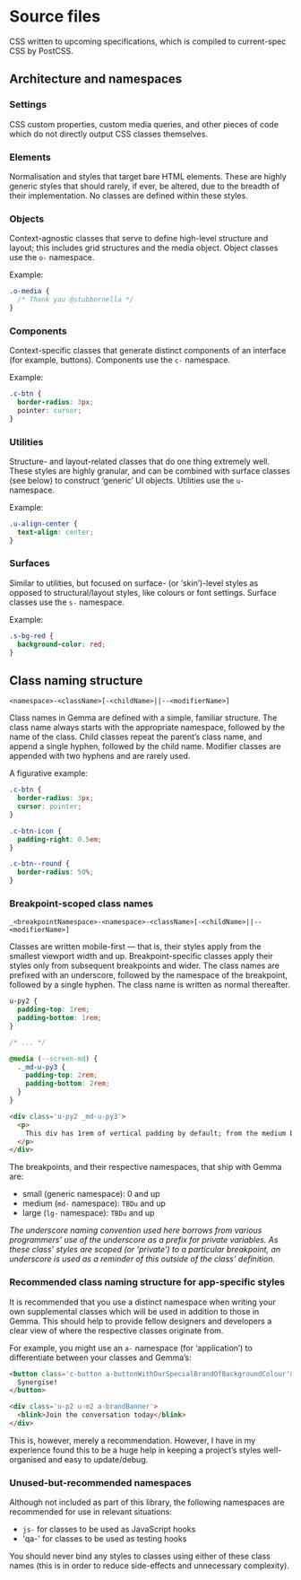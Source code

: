# Source files
CSS written to upcoming specifications, which is compiled to current-spec CSS by PostCSS.

## Architecture and namespaces

### Settings
CSS custom properties, custom media queries, and other pieces of code which do not directly output CSS classes themselves.

### Elements
Normalisation and styles that target bare HTML elements. These are highly generic styles that should rarely, if ever, be altered, due to the breadth of their implementation. No classes are defined within these styles.

### Objects
Context-agnostic classes that serve to define high-level structure and layout; this includes grid structures and the media object. Object classes use the `o-` namespace.

Example:
```css
.o-media {
  /* Thank you @stubbornella */  
}
```

### Components
Context-specific classes that generate distinct components of an interface (for example, buttons). Components use the `c-` namespace.

Example:
```css
.c-btn {
  border-radius: 3px;
  pointer: cursor;
}
```

### Utilities
Structure- and layout-related classes that do one thing extremely well. These styles are highly granular, and can be combined with surface classes (see below) to construct ‘generic’ UI objects. Utilities use the `u-` namespace.

Example:
```css
.u-align-center {
  text-align: center;  
}
```

### Surfaces
Similar to utilities, but focused on surface- (or ‘skin’)-level styles as opposed to structural/layout styles, like colours or font settings. Surface classes use the `s-` namespace.

Example:
```css
.s-bg-red {
  background-color: red;  
}
```

## Class naming structure

```
<namespace>-<className>[-<childName>||--<modifierName>]
```

Class names in Gemma are defined with a simple, familiar structure. The class name always starts with the appropriate namespace, followed by the name of the class. Child classes repeat the parent’s class name, and append a single hyphen, followed by the child name. Modifier classes are appended with two hyphens and are rarely used.

A figurative example:

```css
.c-btn {
  border-radius: 3px;
  cursor: pointer;
}

.c-btn-icon {
  padding-right: 0.5em;  
}

.c-btn--round {
  border-radius: 50%;  
}
```

### Breakpoint-scoped class names

```
_<breakpointNamespace>-<namespace>-<className>[-<childName>||--<modifierName>]
```

Classes are written mobile-first — that is, their styles apply from the smallest viewport width and up. Breakpoint-specific classes apply their styles only from subsequent breakpoints and wider. The class names are prefixed with an underscore, followed by the namespace of the breakpoint, followed by a single hyphen. The class name is written as normal thereafter.

```css
u-py2 {
  padding-top: 1rem;
  padding-bottom: 1rem;
}

/* ... */

@media (--screen-md) {
  ._md-u-py3 {
    padding-top: 2rem;
    padding-bottom: 2rem;
  }
}
```

```html
<div class='u-py2 _md-u-py3'>
  <p>
    This div has 1rem of vertical padding by default; from the medium breakpoint and up, it has 4rem of vertical padding.
  </p>
</div>
```

The breakpoints, and their respective namespaces, that ship with Gemma are:

- small (generic namespace): 0 and up
- medium (`md-` namespace): `TBDu` and up
- large (`lg-` namespace): `TBDu` and up

_The underscore naming convention used here borrows from various programmers’ use of the underscore as a prefix for private variables. As these class’ styles are scoped (or ‘private’) to a particular breakpoint, an underscore is used as a reminder of this outside of the class’ definition._

### Recommended class naming structure for app-specific styles
It is recommended that you use a distinct namespace when writing your own supplemental classes which will be used in addition to those in Gemma. This should help to provide fellow designers and developers a clear view of where the respective classes originate from.

For example, you might use an `a-` namespace (for ‘application’) to differentiate between your classes and Gemma’s:

```html
<button class='c-button a-buttonWithOurSpecialBrandOfBackgroundColour'>
  Synergise!
</button>

<div class='u-p2 u-m2 a-brandBanner'>
  <blink>Join the conversation today</blink>
</div>
```

This is, however, merely a recommendation. However, I have in my experience found this to be a huge help in keeping a project’s styles well-organised and easy to update/debug.

### Unused-but-recommended namespaces
Although not included as part of this library, the following namespaces are recommended for use in relevant situations:

- `js-` for classes to be used as JavaScript hooks
- 'qa-' for classes to be used as testing hooks

You should never bind any styles to classes using either of these class names (this is in order to reduce side-effects and unnecessary complexity).

